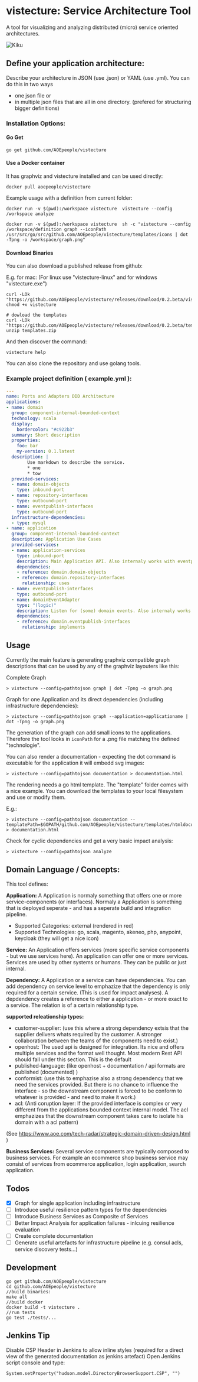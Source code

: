 # vistecture: Service Architecture Tool

A tool for visualizing and analyzing distributed (micro) service oriented architectures.

![Kiku](templates/example.jpg)

## Define your application architecture:

Describe your architecture in JSON (use .json) or YAML (use .yml). You can do this in two ways
- one json file or
- in multiple json files that are all in one directory. (prefered for structuring bigger definitions)

### Installation Options:
#### Go Get

```
go get github.com/AOEpeople/vistecture
```
#### Use a Docker container

It has graphviz and vistecture installed and can be used directly:
```
docker pull aoepeople/vistecture
```

Example usage with a definition from current folder:
```
docker run -v $(pwd):/workspace vistecture  vistecture --config /workspace analyze

docker run -v $(pwd):/workspace vistecture  sh -c "vistecture --config /workspace/definition graph --iconPath /usr/src/go/src/github.com/AOEpeople/vistecture/templates/icons | dot -Tpng -o /workspace/graph.png"
```


#### Download Binaries
You can also download a published release from github:

E.g. for mac:
(For linux use "vistecture-linux" and for windows "vistecture.exe")

```
curl -LOk "https://github.com/AOEpeople/vistecture/releases/download/0.2.beta/vistecture"
chmod +x vistecture

# dowload the templates
curl -LOk "https://github.com/AOEpeople/vistecture/releases/download/0.2.beta/templates.zip"
unzip templates.zip

```


And then discover the command:

```
vistecture help
```

You can also clone the repository and use golang tools.


### Example project definition ( example.yml ):


```yaml
---
name: Ports and Adapters DDD Architecture
applications:
- name: domain
  group: component-internal-bounded-context
  technology: scala
  display:
    bordercolor: "#c922b3"
  summary: Short description
  properties:
    foo: bar
    my-version: 0.1.latest
  description: |
        Use markdown to describe the service.
        * one
        * tow
  provided-services:
  - name: domain-objects
    type: inbound-port
  - name: repository-interfaces
    type: outbound-port
  - name: eventpublish-interfaces
    type: outbound-port
  infrastructure-dependencies:
  - type: mysql
- name: application
  group: component-internal-bounded-context
  description: Application Use Cases
  provided-services:
  - name: application-services
    type: inbound-port
    description: Main Application API. Also internaly works with eventpublish-interfaces
    dependencies:
    - reference: domain.domain-objects
    - reference: domain.repository-interfaces
      relationship: uses
  - name: eventpublish-interfaces
    type: outbound-port
  - name: domainEventAdapter
    type: "(logic)"
    description: Listen for (some) domain events. Also internaly works with eventpublish-interfaces
    dependencies:
    - reference: domain.eventpublish-interfaces
      relationship: implements

```


## Usage

Currently the main feature is generating graphviz compatible graph descriptions that can be used by any of the graphviz layouters like this:

Complete Graph
```
> vistecture --config=pathtojson graph | dot -Tpng -o graph.png
```

Graph for one Application and its direct dependencies (including infrastructure dependencies):
```
> vistecture --config=pathtojson graph --application=applicationame | dot -Tpng -o graph.png
```
The generation of the graph can add small icons to the applications. Therefore the tool looks in `iconPath` for a .png file matching the defined "technologie".

You can also render a documentation - expecting the dot command is executable for the application it will embedd svg images:

```
> vistecture --config=pathtojson documentation > documentation.html
```
The rendering needs a go html template. The "template" folder comes with a nice example.
You can download the templates to your local filesystem and use or modify them.

E.g.:

```
> vistecture --config=pathtojson documentation --templatePath=$GOPATH/github.com/AOEpeople/vistecture/templates/htmldocument.tmpl > documentation.html
```

Check for cyclic dependencies and get a very basic impact analysis:

```
> vistecture --config=pathtojson analyze
```

## Domain Language / Concepts:

This tool defines:

**Application:**
A Application is normaly something that offers one or more service-components (or interfaces).
Normaly a Application is something that is deployed seperate - and has a seperate build and integration pipeline.

- Supported Categories: external (rendered in red)
- Supported Technologies: go, scala, magento, akeneo, php, anypoint, keycloak (they will get a nice icon)

**Service:**
An Application offers services (more specific service components - but we use services here).
An application can offer one or more services.
Services are used by other systems or humans. They can be public or just internal.

**Dependency:**
A Application or a service can have dependencies. You can add dependency on service level to emphazize that the dependency is only required for a certain service.
(This is used for impact analyses).
A depdendency creates a reference to either a application - or more exact to a service. The relation is of a certain relationship type.

**supported releationship types:**
- customer-supplier: (use this where a strong dependency extsis that the supplier delivers whats required by the customer. A stronger collaboration between the teams of the components need to exist.)
- openhost: The used api is designed for integration. Its nice and offers multiple services and the format well thought. Most modern Rest API should fall under this section. This is the default
- published-language:  (like openhost + documentation / api formats are published (documented) )
- conformist: (use this to emphazise also a strong dependency that we need the services provided. But there is no chance to influence the interface - so the downstream component is forced to be conform to whatever is provided - and need to make it work.)
- acl: (Anti coruption layer: If the provided interface is complex or very different from the applications bounded context internal model. The acl emphazizes that the downstream component takes care to isolate his domain with a acl pattern)

(See https://www.aoe.com/tech-radar/strategic-domain-driven-design.html )

**Business Services:**
Several service components are typically composed to business services.
For example an ecommerce shop business service may consist of services from  ecommerce application, login application, search application.


## Todos

-  [X] Graph for single application including infrastructure
-  [ ] Introduce useful resilience pattern types for the dependencies
-  [ ] Introduce Business Services as Composite of Services
-  [ ] Better Impact Analysis for application failures - inlcuing resilience evaluation
-  [ ] Create complete documentation
-  [ ] Generate useful artefacts for infrastructure pipeline (e.g. consul acls, service discovery tests...)

## Development

```
go get github.com/AOEpeople/vistecture
cd github.com/AOEpeople/vistecture
//build binaries:
make all
//build docker
docker build -t vistecture .
//run tests
go test ./tests/...
```



## Jenkins Tip

Disable CSP Header in Jenkins to allow inline styles (required for a direct view of the generated documentation as jenkins artefact)
Open Jenkins script console and type:

```
System.setProperty("hudson.model.DirectoryBrowserSupport.CSP", "")
```